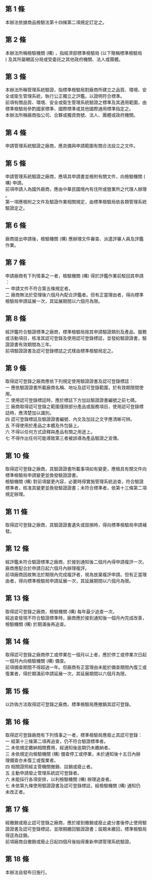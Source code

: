 第 1 條
-------
本辦法依據商品檢驗法第十四條第二項規定訂定之。

第 2 條
-------
本辦法所稱檢驗機關 (構) ，指經濟部標準檢驗局 (以下簡稱標準檢驗局  
) 及其所屬轄區分局或受委託之其他政府機關、法人或團體。

第 3 條
-------
本辦法所稱管理系統驗證，指標準檢驗局對廠商所建立之品質、環境、安  
全或衛生管理系統，執行公正獨立之評鑑，以證明符合標準。  
前項有關品質、環境、安全或衛生管理系統驗證之標準及其適用範圍，由  
標準檢驗局參酌國家標準、國際標準或其他國際通用標準指定之。  
本辦法所稱廠商指公司、合夥或獨資商號、法人、團體或政府機關。

第 4 條
-------
申請管理系統驗證之廠商，應具備與申請範圍有關合法設立之文件。

第 5 條
-------
申請管理系統驗證之廠商，應填具申請書並檢附有關文件，向檢驗機關 (  
構) 申請。  
前項申請人為國外廠商，應由中華民國境內有住所或營業所之代理人辦理  
。  
第一項應檢附之文件及驗證作業相關規定，由標準檢驗局依各類管理系統  
驗證定之。

第 6 條
-------
廠商提出申請後，檢驗機關 (構) 應辦理文件審查、派遣評審人員及評鑑  
作業。

第 7 條
-------
申請廠商有下列情事之一者，檢驗機關 (構) 得於評鑑作業前駁回其申請  
：  
一  申請文件不符合第五條規定者。  
二  廠商無法於受理後六個月內配合評鑑者。但有正當理由者，得向標準  
    檢驗局申請延展一次，其延展期間以六個月為限。

第 8 條
-------
經評鑑符合驗證標準之廠商，標準檢驗局按其申請驗證類別及產品、服務  
或活動項目，核准其認可登錄及使用認可登錄標誌，並發給驗證證書，驗  
證證書有效期間為三年。  
前項驗證證書及認可登錄標誌之式樣由標準檢驗局定之。

第 9 條
-------
取得認可登錄之廠商應依下列規定使用驗證證書及認可登錄標誌：  
一  應依驗證證書所載廠商名稱、地址及認可登錄範圍，於有效期限間使  
    用。  
二  使用認可登錄標誌時，應於標誌下方加註驗證證書編號之前七碼。  
三  廠商取得認可登錄之範圍僅限部分產品或服務項目，使用認可登錄標  
    誌時，應清楚加以識別。  
四  認可登錄標誌及驗證證書編號、內文及加註之文字應清晰可辨。  
五  不得使用於產品之本體及外包裝上。  
六  不得以任何方式詮釋與產品有關之用途上。  
七  不得作出任何可能導致第三者被誤導為產品驗證之宣傳。

第 10 條
--------
取得認可登錄之廠商，其驗證證書所載事項如有變更，應檢具有關文件向  
標準檢驗局申請變更並換發驗證證書。  
檢驗機關 (構) 對前項變更內容，必要時得實施管理系統追查，符合驗證  
標準者，核准其變更並換發驗證證書；未符合標準者，依第十三條第二項  
規定辦理。

第 11 條
--------
取得認可登錄之廠商，其驗證證書遺失或毀損時，得向標準檢驗局申請補  
發。

第 12 條
--------
經評鑑未符合驗證標準之廠商，於接到通知後二個月內得申請複評一次。  
廠商應配合於申請日起六個月內辦理複評。  
前項廠商因故無法於期限內完成複評者，視為放棄複評申請。但有正當理  
由者，得向標準檢驗局申請延展一次，其延展期間以六個月為限。

第 13 條
--------
取得認可登錄之廠商，檢驗機關 (構) 每年最少追查一次。  
經追查發現不符合驗證標準時，廠商應於接到通知後一個月內完成改善，  
檢驗機關 (構) 於期滿後再追查。

第 14 條
--------
取得認可登錄之廠商停工或停業在一個月以上者，應於停工或停業次日起  
一個月內向檢驗機關 (構) 備查。  
前項備查期間不得超過一年。但廠商有正當理由未能於備查期間內復工或  
復業者，得於期滿前申請延展一次，其延展期間以六個月為限。

第 15 條
--------
以詐偽方法取得認可登錄之廠商，標準檢驗局應撤銷其認可登錄。

第 16 條
--------
取得認可登錄廠商有下列情事之一者，標準檢驗局應廢止其認可登錄：  
一  經第十三條第二項再追查，仍不符合驗證標準者。  
二  未依規定繳納相關費用，經通知後逾期仍未繳納者。  
三  未依規定向檢驗機關 (構) 備查停工或停業，未於通知後十五日內辦  
    理備查亦未復工或復業者。  
四  相關證照經主管機關撤銷、註銷或廢止者。  
五  主動申請廢止管理系統認可登錄者。  
六  未能採行各項安排，以利檢驗機關 (構) 辦理追查者。  
七  未依第九條使用驗證證書及認可登錄標誌，經檢驗機關 (構) 通知仍  
    未改正者。

第 17 條
--------
經撤銷或廢止認可登錄之廠商，應於接到撤銷或廢止處分書後停止使用驗  
證證書及認可登錄標誌，並限期繳回驗證證書；屆期未繳回，標準檢驗局  
得逕為註銷。  
前項廠商自撤銷或廢止日起四個月後始得重新申請管理系統驗證。

第 18 條
--------
本辦法自發布日施行。

